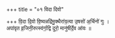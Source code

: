 +++
title = "०१ विदा दिवो"

+++
वि॒दा दि॒वो वि॒ष्यन्नद्रि॑मु॒क्थैरा॑य॒त्या उ॒षसो॑ अ॒र्चिनो॑ गुः ।  
अपा॑वृत व्र॒जिनी॒रुत्स्व॑र्गा॒द्वि दुरो॒ मानु॑षीर्दे॒व आ॑वः ॥